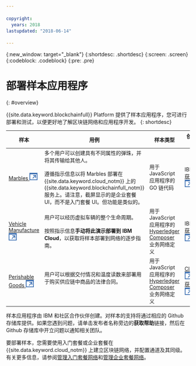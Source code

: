 ```yaml
---

copyright:
  years: 2018
lastupdated: "2018-06-14"

---
```


{:new_window: target="_blank"}
{:shortdesc: .shortdesc}
{:screen: .screen}
{:codeblock: .codeblock}
{:pre: .pre}

# 部署样本应用程序
{: #overview}

{{site.data.keyword.blockchainfull}} Platform 提供了样本应用程序，您可进行部署和测试，以便更好地了解区块链网络和应用程序开发。
{: shortdesc}

|样本|用例|样本类型|创建者和支持|
| --------------|---------------------|----|-------|
| [Marbles ![外部链接图标](../images/external_link.svg "外部链接图标")](https://github.com/IBM-Blockchain/marbles)|多个用户可以创建具有不同属性的弹珠，并将其传输给其他人。<br> <br> 遵循指示信息以将 Marbles 部署在 {{site.data.keyword.cloud_notm}} 上的 {{site.data.keyword.blockchainfull_notm}} 服务上。请注意，截屏显示的是企业套餐 UI，而不是入门套餐 UI。但功能是类似的。|用于 JavaScript 应用程序的 GO 链代码|IBM<br> [获取帮助 ![外部链接图标](../images/external_link.svg "外部链接图标")](https://github.com/IBM-Blockchain/marbles/issues) |
|[Vehicle Manufacture ![外部链接图标](../images/external_link.svg "外部链接图标")](https://github.com/IBM-Blockchain/vehicle-manufacture) |用户可以经历虚拟车辆的整个生命周期。<br> <br> 按照指示信息**手动将此演示部署到 IBM Cloud**，以获取将样本部署到网络的逐步指南。|用于 JavaScript 应用程序的 [Hyperledger Composer](../reference/hyperledger_composer.html) 业务网络定义|IBM<br> [获取帮助 ![外部链接图标](../images/external_link.svg "外部链接图标")](https://github.com/IBM-Blockchain/vehicle-manufacture/issues) |
|[Perishable Goods ![外部链接图标](../images/external_link.svg "外部链接图标")](https://github.com/clauseHQ/demo-clause-ibm-perishable-goods)|用户可以根据交付情况和温度读数来部署用于购买供应链中商品的法律合同。<br>  <br> <!-- This sample leverages the [Toolchain tool service![External link icon](../images/external_link.svg "External link icon")](../images/external_link.svg "External link icon")](https://console.bluemix.net/docs/services/ContinuousDelivery/index.html) to deploy the sample on your network automatically.--> |用于 JavaScript 应用程序的 [Hyperledger Composer](../reference/hyperledger_composer.html) 业务网络定义| [ClauseHQ ![外部链接图标](../images/external_link.svg "外部链接图标")](http://clause.io/)<br> [获取帮助 ![外部链接图标](../images/external_link.svg "外部链接图标")](https://github.com/clauseHQ/demo-clause-ibm-perishable-goods/issues) |

样本应用程序由 IBM 和社区合作伙伴创建。对样本的支持将通过相应的 Github 存储库提供。如果您遇到问题，请单击发布者名称旁边的**获取帮助**链接，然后在 Github 存储库中开立问题以通知相关团队。

要部署样本，您需要使用入门套餐或企业套餐在 {{site.data.keyword.cloud_notm}} 上建立区块链网络，并配置通道及其同级。有关更多信息，请参阅[管理入门套餐网络](../get_start_starter_plan.html)和[管理企业套餐网络](../get_start.html)。


<!--

After you provision a Starter Plan network, you can deploy the sample applications in the Network Monitor, which automates the steps to enable sample applications to run on your network. You can also enable the samples step-by-step to learn the entire process of application deployment, which you need to follow when you deploy your own applications.

-->

<!--
## Deploying sample applications in Starter Plan

Starter Plan provides a simple approach to deploy sample applications by leveraging the Toolchain service on {{site.data.keyword.cloud_notm}} with just a few clicks. After you deploy and launch a sample application, it will run on your blockchain network automatically.

Starter Plan provides two sample applications for you to start with.

* **Marbles**

  The Marbles sample enables users to create virtual marbles with different properties and to transfer them with other users. For more information about Marbles, see [Marbles Demo ![External link icon](../images/external_link.svg "External link icon")](https://github.com/IBM-Blockchain/marbles).


* **Vehicle Manufacture**

  The Vehicle Manufacture sample enables users to go through the lifecycle of a virtual vehicle. For more information about this sample, see [Vehicle Manufacture ![External link icon](../images/external_link.svg "External link icon")](https://github.com/IBM-Blockchain/vehicle-manufacture).

Complete the following steps to deploy a sample application:

1. Enter the **Network Monitor** of your Starter Plan network. If you don't have one, see [Creating a network](../get_start_starter_plan.html#creating-a-network).

2. Open the "Try samples" screen in your Network Monitor. Choose the sample application that you want to deploy and click the **Deploy via Toolchain** button.

3. A Toolchain service configuration window opens. Ensure that all required tools are correctly integrated. Note that if you have more than one organizations, make sure that you enter the correct organization name. The organization name should be the email address that you use to sign up for the network.
    **Tip**: You must disable pop-up blockers so that the Toolchain service configuration page can open.


  If this is the first application that you deploy via Toolchain, you need to authorize Toolchain to access the GitHub repository.

  ![sampleappflow2](../images/sampleappflow2.png)

  After you click the "Authorize" button, you are taken to GitHub. If you don't have a GitHub account, you need to create one. Give Toolchain access to your repositories by entering your account information. If you don't want to give Toolchain this access, you can deploy the sample applications manually. For more information, see [Deploying sample applications manually](#deploy_sample_applications_manually).

5. Click the **Create** button at the bottom of the Toolchain page. This should take you back to the Network Monitor, where the deployment of Marbles should be in process. This process should take five to 10 minutes.

After the deployment completes, you can start to use the Marbles sample on your Starter Plan network.

Because this process creates a forked GitHub repository that you have access to and control over, you can make changes to Marbles in the forked repository and commit them. These commits will trigger an automatic build of your Marbles application and allow you to demo it in {{site.data.keyword.cloud_notm}}.
-->

<!--
## Deploying sample applications manually
{: #deploy_sample_applications_manually}

If you want to deploy sample applications without using the Network Monitor, ensure that you install all software prerequisites on your local file system. For more information, see [Setting up application development environment](../v10_application.html#setting-up-application-development-environment).

You also need a blockchain network on {{site.data.keyword.cloud_notm}} with either Starter Plan or Enterprise Plan, and configure a channel and its peers. For more information, see [Govern Starter Plan network](../get_start_starter_plan.html) and [Govern Enterprise Plan network](../get_start.html). After you provision a network and can deploy applications on it, retrieve the API endpoints of your network resources that your application will access. For more information, see [Adding network API endpoints to your application](../v10_application.html#adding-network-api-endpoints-to-your-application).

You can deploy one of the following sample applications to your network:

- **Marbles**

  In the Marbles application, multiple users can create marbles with different properties and transfer them to others. The Marbles application is written in JavaScript and the chaincode is written in Go.

  You can find the sample code and instructions in [Marbles in GitHub ![External link icon](../images/external_link.svg "External link icon")](https://github.com/IBM-Blockchain/marbles).

  Use the Bluemix instructions rather than the instructions for hosting Marbles locally and input the relevant information from your network. Note that the screen captures in the Marbles GitHub show the Enterprise Plan UI (since the Enterprise Plan supports only the manual path for deploying Marbles), which is a little different from the Starter Plan UI. Nevertheless both UIs have the same basic parts, and you can find the names of your peers, channels, and other service credential information in the appropriate screens.

- **Fabcar**

  In Fabcar, you can perform **queries** and **ledger updates** on car records in the ledger. Fabcar is written in JavaScript and the chaincode is written in Go.

  You can find sample code in [Fabric car in GitHub ![External link icon](../images/external_link.svg "External link icon")](https://github.com/hyperledger/fabric-samples/tree/release/fabcar), and instruction in [Writing Your First Application ![External link icon](../images/external_link.svg "External link icon")](http://hyperledger-fabric.readthedocs.io/en/latest/write_first_app.html).

- **Other applications**

  For more information about how to host your own applications inside {{site.data.keyword.cloud_notm}}, see [Hosting applications](../v10_application.html#hosting-applications).

-->

<!--
## Deleting a sample application

To delete a sample application that was acquired through the Toolchain process, navigate to where the sample lives in the UI. Because sample applications are instantiated on a channel, you can find the sample in channels. Click **Channels** on the left navigation to open the "Channels" screen. Click the relevant channel on which the sample is instantiated, and then click **Chaincode**. This displays chaincode that are instantiated on this channel.

If you click the chaincode of your application, you can see a **Delete** tab. However, clicking **Delete** alone does not delete the sample application, but delete only the chaincode container.  You also need to navigate to the {{site.data.keyword.cloud_notm}} dashboard and the Toolchain dashboard to delete the sample there.

-->
